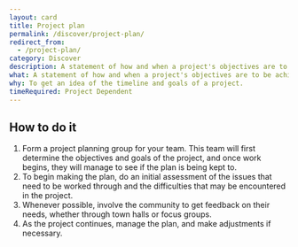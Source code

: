 ```yaml
---
layout: card
title: Project plan
permalink: /discover/project-plan/
redirect_from:
  - /project-plan/
category: Discover
description: A statement of how and when a project's objectives are to be achieved, by showing the major products, milestones, activities and resources required on the project.
what: A statement of how and when a project's objectives are to be achieved, by showing the major products, milestones, activities and resources required on the project.
why: To get an idea of the timeline and goals of a project.
timeRequired: Project Dependent
---
```


## How to do it
1. Form a project planning group for your team. This team will first determine the objectives and goals of the project, and once work begins, they will manage to see if the plan is being kept to.
2. To begin making the plan, do an initial assessment of the issues that need to be worked through and the difficulties that may be encountered in the project.
3. Whenever possible, involve the community to get feedback on their needs, whether through town halls or focus groups.
4. As the project continues, manage the plan, and make adjustments if necessary.